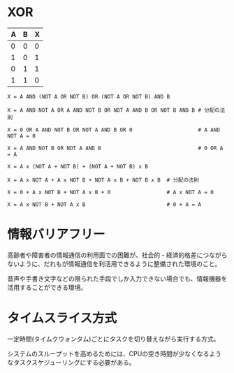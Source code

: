# XOR 

| A | B | X |
|---|---|---|
| 0 | 0 | 0 |
| 1 | 0 | 1 |
| 0 | 1 | 1 |
| 1 | 1 | 0 |

```
X = A AND (NOT A OR NOT B) OR (NOT A OR NOT B) AND B

X = A AND NOT A OR A AND NOT B OR NOT A AND B OR NOT B AND B # 分配の法則

X = 0 OR A AND NOT B OR NOT A AND B OR 0                     # A AND NOT A = 0

X = A AND NOT B OR NOT A AND B                               # 0 OR A = A
```

```
X = A x (NOT A + NOT B) + (NOT A + NOT B) x B

X = A x NOT A + A x NOT B + NOT A x B + NOT B x B  # 分配の法則

X = 0 + A x NOT B + NOT A x B + 0                  # A x NOT A = 0

X = A x NOT B + NOT A x B                          # 0 + A = A
```

# 情報バリアフリー

高齢者や障害者の情報通信の利用面での困難が、社会的・経済的格差につながらないように、だれもが情報通信を利活用できるように整備された環境のこと。

音声や手書き文字などの限られた手段でしか入力できない場合でも、情報機器を活用することができる環境。

# タイムスライス方式

一定時間(タイムクウォンタム)ごとにタスクを切り替えながら実行する方式。

システムのスループットを高めるためには、CPUの空き時間が少なくなるようなタスクスケジューリングにする必要がある。

